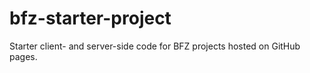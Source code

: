# bfz-starter-project
Starter client- and server-side code for BFZ projects hosted on GitHub pages.
